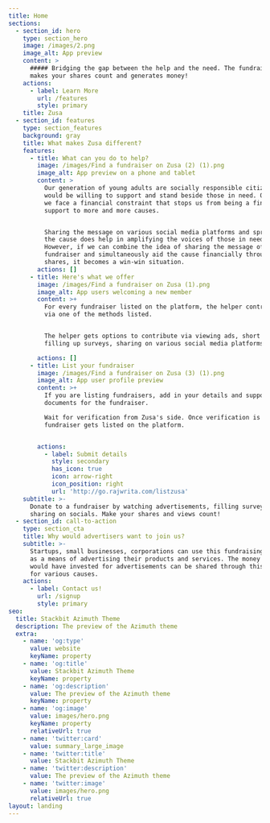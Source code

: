 ```yaml
---
title: Home
sections:
  - section_id: hero
    type: section_hero
    image: /images/2.png
    image_alt: App preview
    content: >
      ##### Bridging the gap between the help and the need. The fundraiser which
      makes your shares count and generates money!
    actions:
      - label: Learn More
        url: /features
        style: primary
    title: Zusa
  - section_id: features
    type: section_features
    background: gray
    title: What makes Zusa different?
    features:
      - title: What can you do to help?
        image: /images/Find a fundraiser on Zusa (2) (1).png
        image_alt: App preview on a phone and tablet
        content: >
          Our generation of young adults are socially responsible citizens who
          would be willing to support and stand beside those in need. Oftentimes
          we face a financial constraint that stops us from being a financial
          support to more and more causes.


          Sharing the message on various social media platforms and spreading
          the cause does help in amplifying the voices of those in need.
          However, if we can combine the idea of sharing the message of a
          fundraiser and simultaneously aid the cause financially through those
          shares, it becomes a win-win situation.
        actions: []
      - title: Here's what we offer
        image: /images/Find a fundraiser on Zusa (1).png
        image_alt: App users welcoming a new member
        content: >+
          For every fundraiser listed on the platform, the helper contributes
          via one of the methods listed.


          The helper gets options to contribute via viewing ads, short videos,
          filling up surveys, sharing on various social media platforms

        actions: []
      - title: List your fundraiser
        image: /images/Find a fundraiser on Zusa (3) (1).png
        image_alt: App user profile preview
        content: >+
          If you are listing fundraisers, add in your details and supporting
          documents for the fundraiser.

          Wait for verification from Zusa's side. Once verification is done, the
          fundraiser gets listed on the platform.


        actions:
          - label: Submit details
            style: secondary
            has_icon: true
            icon: arrow-right
            icon_position: right
            url: 'http://go.rajwrita.com/listzusa'
    subtitle: >-
      Donate to a fundraiser by watching advertisements, filling surveys,
      sharing on socials. Make your shares and views count! 
  - section_id: call-to-action
    type: section_cta
    title: Why would advertisers want to join us?
    subtitle: >-
      Startups, small businesses, corporations can use this fundraising platform
      as a means of advertising their products and services. The money that they
      would have invested for advertisements can be shared through this platform
      for various causes. 
    actions:
      - label: Contact us!
        url: /signup
        style: primary
seo:
  title: Stackbit Azimuth Theme
  description: The preview of the Azimuth theme
  extra:
    - name: 'og:type'
      value: website
      keyName: property
    - name: 'og:title'
      value: Stackbit Azimuth Theme
      keyName: property
    - name: 'og:description'
      value: The preview of the Azimuth theme
      keyName: property
    - name: 'og:image'
      value: images/hero.png
      keyName: property
      relativeUrl: true
    - name: 'twitter:card'
      value: summary_large_image
    - name: 'twitter:title'
      value: Stackbit Azimuth Theme
    - name: 'twitter:description'
      value: The preview of the Azimuth theme
    - name: 'twitter:image'
      value: images/hero.png
      relativeUrl: true
layout: landing
---
```

